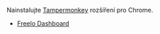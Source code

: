 Nainstalujte [Tampermonkey](https://chrome.google.com/webstore/detail/tampermonkey/dhdgffkkebhmkfjojejmpbldmpobfkfo) rozšíření pro Chrome.

* [Freelo Dashboard](https://raw.githubusercontent.com/hnizdil/userscripts/master/freelo-dashboard.user.js)
